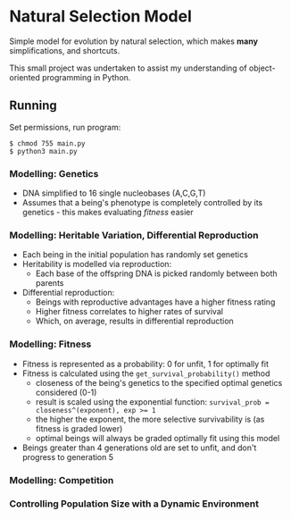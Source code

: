 # Natural Selection Model
Simple model for evolution by natural selection, which makes **many** simplifications, and shortcuts.

This small project was undertaken to assist my understanding of object-oriented programming in Python.

## Running
Set permissions, run program: 
```
$ chmod 755 main.py
$ python3 main.py
```

### Modelling: Genetics
* DNA simplified to 16 single nucleobases (A,C,G,T)
* Assumes that a being's phenotype is completely controlled by its genetics - this makes evaluating *fitness* easier

### Modelling: Heritable Variation, Differential Reproduction
* Each being in the initial population has randomly set genetics
* Heritability is modelled via reproduction:
  * Each base of the offspring DNA is picked randomly between both parents
* Differential reproduction:
  * Beings with reproductive advantages have a higher fitness rating
  * Higher fitness correlates to higher rates of survival
  * Which, on average, results in differential reproduction

### Modelling: Fitness
* Fitness is represented as a probability: 0 for unfit, 1 for optimally fit
* Fitness is calculated using the `get_survival_probability()` method
  * closeness of the being's genetics to the specified optimal genetics considered (0-1)
  * result is scaled using the exponential function: `survival_prob = closeness^(exponent), exp >= 1`
  * the higher the exponent, the more selective survivability is (as fitness is graded lower)
  * optimal beings will always be graded optimally fit using this model
* Beings greater than 4 generations old are set to unfit, and don't progress to generation 5

### Modelling: Competition

### Controlling Population Size with a Dynamic Environment
